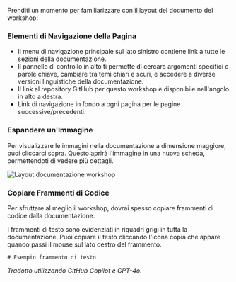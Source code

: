 Prenditi un momento per familiarizzare con il layout del documento del workshop:

### Elementi di Navigazione della Pagina

- Il menu di navigazione principale sul lato sinistro contiene link a tutte le sezioni della documentazione.
- Il pannello di controllo in alto ti permette di cercare argomenti specifici o parole chiave, cambiare tra temi chiari e scuri, e accedere a diverse versioni linguistiche della documentazione.
- Il link al repository GitHub per questo workshop è disponibile nell'angolo in alto a destra.
- Link di navigazione in fondo a ogni pagina per le pagine successive/precedenti.

### Espandere un'Immagine

Per visualizzare le immagini nella documentazione a dimensione maggiore, puoi cliccarci sopra. Questo aprirà l'immagine in una nuova scheda, permettendoti di vedere più dettagli.

![Layout documentazione workshop](media/document-layout.png)

### Copiare Frammenti di Codice

Per sfruttare al meglio il workshop, dovrai spesso copiare frammenti di codice dalla documentazione.

I frammenti di testo sono evidenziati in riquadri grigi in tutta la documentazione. Puoi copiare il testo cliccando l'icona copia che appare quando passi il mouse sul lato destro del frammento.

```text
# Esempio frammento di testo
```

*Tradotto utilizzando GitHub Copilot e GPT-4o.*
